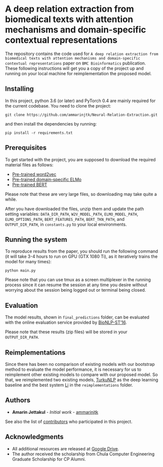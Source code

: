 # A deep relation extraction from biomedical texts with attention mechanisms and domain-specific contextual representations

The repository contains the code used for `A deep relation extraction from biomedical texts with attention mechanisms and domain-specific contextual representations` paper on `BMC Bioinformatics` publication.
These following instructions will get you a copy of the project up and running on your local machine for reimplementation the proposed model.

## Installing

In this project, python 3.6 (or later) and PyTorch 0.4 are mainly required for the current codebase. You need to clone the project:

```
git clone https://github.com/ammarinjtk/Neural-Relation-Extraction.git
```

and then install the dependencies by running:

```
pip install -r requirements.txt
```

## Prerequisites

To get started with the project, you are supposed to download the required material files as follows:

- [Pre-trained word2vec](https://drive.google.com/file/d/1eXeHKZh_PhxA2hf0NRDpODBZ4zk6L711/view?usp=sharing)
- [Pre-trained domain-specific ELMo](https://drive.google.com/drive/folders/1tnSlCfgFgcJgkWTn-xzAohPGjSAiJOm8?usp=sharing)
- [Pre-trained BERT](https://drive.google.com/drive/folders/1ySPqub2DRFHYqyfh9qWS0QeJApfrKWwQ?usp=sharing)

Please note that these are very large files, so downloading may take quite a while.

After you have downloaded the files, unzip them and update the path setting variables: `DATA_DIR_PATH`, `W2V_MODEL_PATH`, `ELMO_MODEL_PATH`, `ELMO_OPTIONS_PATH`, `BERT_FEATURES_PATH`, `BERT_TKN_PATH`, and `OUTPUT_DIR_PATH`, in `constants.py` to your local environments.

## Running the system

To reproduce results from the paper, you should run the following command (it will take 3-4 hours to run on GPU (GTX 1080 Ti), as it iteratively trains the model for many times):

```
python main.py
```

Please note that you can use tmux as a screen multiplexer in the running process since it can resume the session at any time you desire without worrying about the session being logged out or terminal being closed.

## Evaluation

The model results, shown in `final_predictions` folder, can be evaluated with the online evaluation service provided by [BioNLP-ST’16](http://bibliome.jouy.inra.fr/demo/BioNLP-ST-2016-Evaluation/index.html).

Please note that these results (zip files) will be stored in your `OUTPUT_DIR_PATH`.

## Reimplementations

Since there has been no comparison of existing models with our bootstrap method to evaluate the model performance, it is necessary for us to reimplement other existing models to compare with our proposed model. So that, we reimplemented two existing models, [TurkuNLP](http://aclweb.org/anthology/W16-3009) as the deep learning baseline and the best system [Li](https://www.ncbi.nlm.nih.gov/pmc/articles/PMC6101075/pdf/12859_2018_Article_2275.pdf) in the `reimplementations` folder.

## Authors

- **Amarin Jettakul** - _Initial work_ - [ammarinjtk](https://github.com/ammarinjtk)

See also the list of [contributors](https://github.com/ammarinjtk/Neural-Relation-Extraction/graphs/contributors) who participated in this project.

## Acknowledgments

- All additional resources are released at [Google Drive](https://drive.google.com/drive/folders/1u7e86ZwqSNERDXjR5tec63Id0nTJBTVO?usp=sharing).
- The author received the scholarship from Chula Computer Engineering Graduate Scholarship for CP Alumni.
